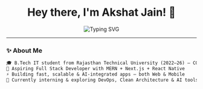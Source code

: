 <!-- 🌟 Akshat Jain's GitHub Profile README 🌟 -->

<h1 align="center">Hey there, I'm Akshat Jain! 👋</h1>

<p align="center">
  <img src="https://readme-typing-svg.demolab.com?font=Fira+Code&size=26&duration=3000&pause=1000&color=00FFFF&center=true&vCenter=true&width=1000&lines=Aspiring+Full+Stack+Developer+👨‍💻;React+%2F+Next.js+%2F+MERN+%2F+React+Native+Engineer+⚙️;Web+%2B+Mobile+App+Enthusiast+📱;Building+Scalable+AI+Tools+💡;Let%27s+Code+Something+Cool+Together+🚀" alt="Typing SVG" />
</p>

---

### ✨ About Me

```txt
🎓 B.Tech IT student from Rajasthan Technical University (2022–26) — CGPA: 9.82  
🧠 Aspiring Full Stack Developer with MERN + Next.js + React Native  
⚡ Building fast, scalable & AI-integrated apps — both Web & Mobile  
💼 Currently interning & exploring DevOps, Clean Architecture & AI tools  
